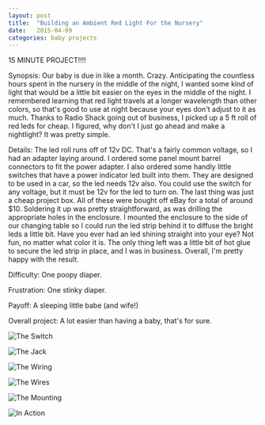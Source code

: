 ```yaml
---
layout: post
title:  "Building an Ambient Red Light For the Nursery"
date:   2015-04-09
categories: baby projects
---
```

15 MINUTE PROJECT!!!!

Synopsis: Our baby is due in like a month. Crazy. Anticipating the countless hours spent in the nursery in the middle of the night, I wanted some kind of light that would be a little bit easier on the eyes in the middle of the night. I remembered learning that red light travels at a longer wavelength than other colors, so that's good to use at night because your eyes don't adjust to it as much. Thanks to Radio Shack going out of business, I picked up a 5 ft roll of red leds for cheap. I figured, why don't I just go ahead and make a nightlight? It was pretty simple.

Details: The led roll runs off of 12v DC. That's a fairly common voltage, so I had an adapter laying around. I ordered some panel mount barrel connectors to fit the power adapter. I also ordered some handly little switches that have a power indicator led built into them. They are designed to be used in a car, so the led needs 12v also. You could use the switch for any voltage, but it must be 12v for the led to turn on. The last thing was just a cheap project box. All of these were bought off eBay for a total of around $10. Soldering it up was pretty straightforward, as was drilling the appropriate holes in the enclosure. I mounted the enclosure to the side of our changing table so I could run the led strip behind it to diffuse the bright leds a little bit. Have you ever had an led shining straight into your eye? Not fun, no matter what color it is. The only thing left was a little bit of hot glue to secure the led strip in place, and I was in business. Overall, I'm pretty happy with the result.

Difficulty: One poopy diaper.

Frustration: One stinky diaper.

Payoff: A sleeping little babe (and wife!)

Overall project: A lot easier than having a baby, that's for sure.

![The Switch](/public/baby/switch.jpg)

![The Jack](/public/baby/jack.jpg)

![The Wiring](/public/baby/wiring.jpg)

![The Wires](/public/baby/wires.jpg)

![The Mounting](/public/baby/mounted.jpg)

![In Action](/public/baby/in_action.jpg)
